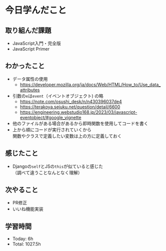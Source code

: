 # 今日学んだこと
## 取り組んだ課題
- JavaScript入門・完全版
- JavaScript Primer
## わかったこと
- データ属性の使用
    - https://developer.mozilla.org/ja/docs/Web/HTML/How_to/Use_data_attributes
- 引数の`e`は`event`（イベントオブジェクト) の略
    - https://note.com/osushi_desk/n/n430396037de4
    - https://terakoya.sejuku.net/question/detail/6600
    - https://engineering.webstudio168.jp/2023/03/javascript-eventobject/#google_vignette
- 他のファイルがある場合があるから即時関数を使用してコードを書く
- 上から順にコードが実行されていくから<br>関数やクラスで定義したい変数は上の方に定義しておく
## 感じたこと
- Djangoの`self`とJSの`this`が似ていると感じた<br>（調べて違うことなんとなく理解）
## 次やること
- PR修正
- いいね機能実装
## 学習時間
- Today: 6h
- Total: 1027.5h